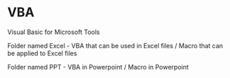 # VBA
Visual Basic for Microsoft Tools

Folder named Excel  - VBA that can be used in Excel files / Macro that can be applied to Excel files

Folder named PPT - VBA in Powerpoint / Macro in Powerpoint
